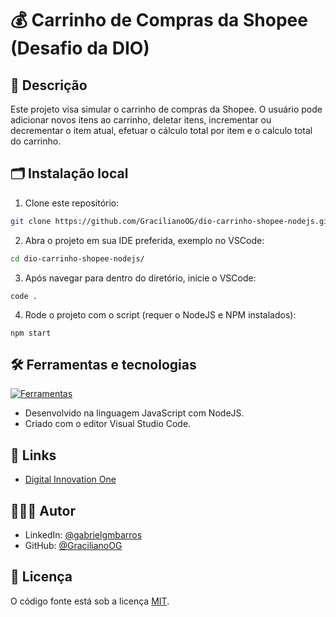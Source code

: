 # 💰 Carrinho de Compras da Shopee (Desafio da DIO)

## 📖 Descrição

Este projeto visa simular o carrinho de compras da Shopee. O usuário pode adicionar novos itens ao carrinho, deletar itens, incrementar ou decrementar o item atual, efetuar o cálculo total por item e o calculo total do carrinho.

## 🗂️ Instalação local

1. Clone este repositório:

```bash
git clone https://github.com/GracilianoOG/dio-carrinho-shopee-nodejs.git
```

2. Abra o projeto em sua IDE preferida, exemplo no VSCode:

```bash
cd dio-carrinho-shopee-nodejs/
```

3. Após navegar para dentro do diretório, inicie o VSCode:

```base
code .
```

4. Rode o projeto com o script (requer o NodeJS e NPM instalados):

```
npm start
```

## 🛠️ Ferramentas e tecnologias

[![Ferramentas](https://skillicons.dev/icons?i=js,nodejs,vscode)](https://skillicons.dev)

- Desenvolvido na linguagem JavaScript com NodeJS.
- Criado com o editor Visual Studio Code.

## 🔗 Links

- [Digital Innovation One](https://www.dio.me/)

## 🧑🏻‍💻 Autor

- LinkedIn: [@gabrielgmbarros](https://www.linkedin.com/in/gabrielgmbarros)
- GitHub: [@GracilianoOG](https://github.com/GracilianoOG)

## 📝 Licença

O código fonte está sob a licença [MIT](./LICENSE).

